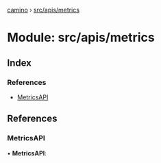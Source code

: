 [camino](../README.md) › [src/apis/metrics](src_apis_metrics.md)

# Module: src/apis/metrics

## Index

### References

* [MetricsAPI](src_apis_metrics.md#metricsapi)

## References

###  MetricsAPI

• **MetricsAPI**:
